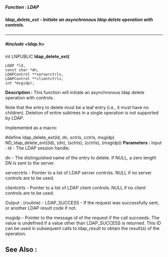 ##### Function : LDAP
##### ldap_delete_ext - Initiate an asynchronous ldap delete operation with controls.
---
##### #include <ldap.h>
int LNPUBLIC **ldap_delete_ext(**

	LDAP *ld,
	const char *dn,
	LDAPControl **serverctrls,
	LDAPControl **clientctrls,
	int *msgidp);
**Description :**
This function will initiate an asynchronous ldap delete operation with controls.

Note that the entry to delete must be a leaf entry (i.e., it must have no 
children). Deletion of entire subtrees in a single operation is not supported 
by LDAP.

Implemented as a macro:

#define ldap_delete_ext(ld, dn, sctrls, cctrls, msgidp)\
	        ND_ldap_delete_ext((ld), (dn), (sctrls), (cctrls), (msgidp)) 
**Parameters :**
Input :
ld  -  The LDAP session handle.

dn  -  The distinguished name of the entry to delete.  If NULL, a zero length DN is sent to the server.

serverctrls  -  Pointer to a list of LDAP server controls.  NULL if no server controls are to be used.

clientctrls  -  Pointer to a list of LDAP client controls.  NULL if no client controls are to be used.

Output :
(routine)  -  LDAP_SUCCESS  - If the request was successfully sent, or another LDAP result code if not.


msgidp  -  Pointer to the message id of the request if the call succeeds. The value is undefined if a value other than LDAP_SUCCESS is returned.   This ID can be used in subsequent calls to ldap_result to obtain the result(s) of the operation.

**See Also :**
[](D:/md_files/.md)
---
